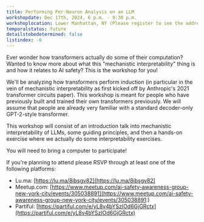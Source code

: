 ```yaml
---
title: Performing Per-Neuron Analysis on an LLM
workshopdate: Dec 17th, 2024, 6 p.m. - 9:30 p.m.
workshoplocation: Lower Manhattan, NY (Please register to see the address!)
temporalstatus: future
detailstobedetermined: false
listindex: -6
---
```


Ever wonder how transformers actually do some of their computation? Wanted to
know more about what this "mechanistic interpretability" thing is and how it
relates to AI safety? This is the workshop for you!

We'll be analyzing how transformers perform induction (in particular in the vein
of mechanistic interpretability as first kicked off by Anthropic's 2021
transformer circuits paper). This workshop is meant for people who have
previously built and trained their own transformers previously. We will assume
that people are already very familiar with a standard decoder-only GPT-2-style
transformer.

This workshop will consist of an introduction talk into mechanistic
interpretability of LLMs, some guiding principles, and then a hands-on exercise
where we actually do some interpretability exercises.

You will need to bring a computer to participate!

If you're planning to attend please RSVP through at least one of the following platforms:

+ Lu.ma: [https://lu.ma/8ibsgv82](https://lu.ma/8ibsgv82)
+ Meetup.com: [https://www.meetup.com/ai-safety-awareness-group-new-york-city/events/305038891](https://www.meetup.com/ai-safety-awareness-group-new-york-city/events/305038891:)
+ Partiful: [https://partiful.com/e/yL8v4bYSzIOd6GjGRctx](https://partiful.com/e/yL8v4bYSzIOd6GjGRctx)
